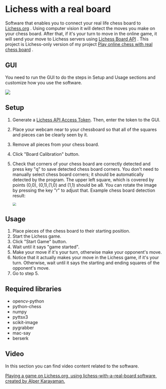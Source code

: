 # Lichess with a real board
Software that enables you to connect your real life chess board to [Lichess.org](https://lichess.org/) . Using computer vision it will detect the moves you make on your chess board. After that, if it's your turn to move in the online game, it will send your move to Lichess servers using [Lichess Board API](https://lichess.org/blog/XlRW5REAAB8AUJJ-/welcome-lichess-boards) . This project is Lichess-only version of my project [Play online chess with real chess board](https://github.com/karayaman/Play-online-chess-with-real-chess-board) .

## GUI

You need to run the GUI to do the steps in Setup and Usage sections and customize how you use the software.

![](https://github.com/karayaman/lichess-with-a-real-board/raw/main/gui.jpg)

## Setup

1. Generate a  [Lichess API Access Token](https://lichess.org/account/oauth/token/create?scopes[]=board:play&description=Lichess+with+a+real+board). Then, enter the token to the GUI.

2. Place your webcam near to your chessboard so that all of the squares and pieces can be clearly seen by it.

3. Remove all pieces from your chess board.

4. Click "Board Calibration" button.

5. Check that corners of your chess board are correctly detected and press key "q" to save detected chess board corners. You don't need to manually select chess board corners; it should be automatically detected by the program. The upper left square, which is covered by points (0,0), (0,1),(1,0) and (1,1) should be a8. You can rotate the image by pressing the key "r" to adjust that. Example chess board detection result:

   <img src="https://github.com/karayaman/lichess-with-a-real-board/raw/main/chessboard_detection_result.jpg" style="zoom:67%;" />

## Usage

1. Place pieces of the chess board to their starting position.
2. Start the Lichess game.
3. Click "Start Game" button.
5.  Wait until it says "game started".
6. Make your move if it's your turn, otherwise make your opponent's move.
8. Notice that it actually makes your move in the Lichess game, if it's your turn. Otherwise, wait until it says the starting and ending squares of the opponent's move. 
9. Go to step 5.

## Required libraries

- opencv-python
- python-chess
- numpy
- pyttsx3
- scikit-image
- pygrabber
- mac-say
- berserk

## Video

In this section you can find video content related to the software.

[Playing a game on Lichess.org, using lichess-with-a-real-board software, created by Alper Karayaman.](https://youtu.be/W0mohAhS4hI)
